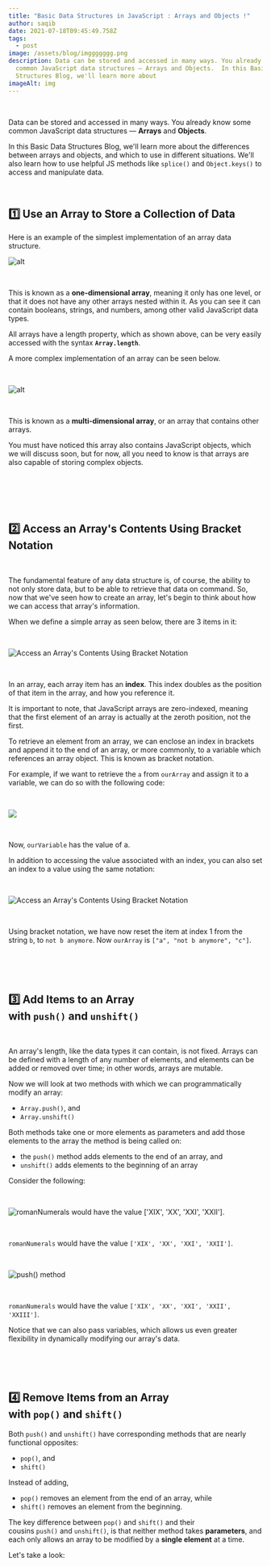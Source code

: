 ```yaml
---
title: "Basic Data Structures in JavaScript : Arrays and Objects !"
author: saqib
date: 2021-07-18T09:45:49.758Z
tags:
  - post
image: /assets/blog/imggggggg.png
description: Data can be stored and accessed in many ways. You already know some
  common JavaScript data structures — Arrays and Objects.  In this Basic Data
  Structures Blog, we'll learn more about
imageAlt: img
---
```

 <br/>

Data can be stored and accessed in many ways. You already know some common JavaScript data structures — **Arrays** and **Objects**.

In this Basic Data Structures Blog, we'll learn more about the differences between arrays and objects, and which to use in different situations. We'll also learn how to use helpful JS methods like `splice()` and `Object.keys()` to access and manipulate data.

<br/>



## 1️⃣ Use an Array to Store a Collection of Data



Here is an example of the simplest implementation of an array data structure.

![alt](/assets/blog/1.png "Use an Array to Store a Collection of Data")

<br/>

<!--StartFragment-->

This is known as a **one-dimensional array**, meaning it only has one level, or that it does not have any other arrays nested within it. As you can see it can contain booleans, strings, and numbers, among other valid JavaScript data types.

All arrays have a length property, which as shown above, can be very easily accessed with the syntax **`Array.length`**.

A more complex implementation of an array can be seen below.

<!--EndFragment-->

<br/>

![alt](/assets/blog/2.png "Use an Array to Store a Collection of Data")

<br/>



<!--StartFragment-->

This is known as a **multi-dimensional array**, or an array that contains other arrays.

You must have noticed this array also contains JavaScript objects, which we will discuss soon, but for now, all you need to know is that arrays are also capable of storing complex objects.

<!--EndFragment-->

<br/><br/>

<br/>



<!--StartFragment-->

## 2️⃣ Access an Array's Contents Using Bracket Notation

<!--EndFragment-->

<br/>

<!--StartFragment-->

The fundamental feature of any data structure is, of course, the ability to not only store data, but to be able to retrieve that data on command. So, now that we've seen how to create an array, let's begin to think about how we can access that array's information.

When we define a simple array as seen below, there are 3 items in it:

<!--EndFragment-->

<br/>

![Access an Array's Contents Using Bracket Notation](/assets/blog/3.png "Access an Array's Contents Using Bracket Notation")

<br/>



<!--StartFragment-->

In an array, each array item has an **index**. This index doubles as the position of that item in the array, and how you reference it.

It is important to note, that JavaScript arrays are zero-indexed, meaning that the first element of an array is actually at the zeroth position, not the first.

To retrieve an element from an array, we can enclose an index in brackets and append it to the end of an array, or more commonly, to a variable which references an array object. This is known as bracket notation.

For example, if we want to retrieve the `a` from `ourArray` and assign it to a variable, we can do so with the following code:

<!--EndFragment-->

<br/>

![](/assets/blog/4.png)

<br/>



<!--StartFragment-->

Now, `ourVariable` has the value of a.

In addition to accessing the value associated with an index, you can also set an index to a value using the same notation:

<!--EndFragment-->



<br/>

![Access an Array's Contents Using Bracket Notation](/assets/blog/5.png "Access an Array's Contents Using Bracket Notation")

<br/>



<!--StartFragment-->

Using bracket notation, we have now reset the item at index 1 from the string `b`, to `not b anymore`. Now `ourArray` is `["a", "not b anymore", "c"]`.

<!--EndFragment-->



<br/><br/><br/>



<!--StartFragment-->

## 3️⃣ Add Items to an Array with `push()` and `unshift()`

<!--EndFragment-->

<br/>



<!--StartFragment-->

An array's length, like the data types it can contain, is not fixed. Arrays can be defined with a length of any number of elements, and elements can be added or removed over time; in other words, arrays are mutable.

Now we will look at two methods with which we can programmatically modify an array:

* `Array.push()`, and
* `Array.unshift()`

Both methods take one or more elements as parameters and add those elements to the array the method is being called on:

* the `push()` method adds elements to the end of an array, and
* `unshift()` adds elements to the beginning of an array

Consider the following:

<!--EndFragment-->



<br/>

![romanNumerals would have the value ['XIX', 'XX', 'XXI', 'XXII'].](/assets/blog/6.png "romanNumerals would have the value ['XIX', 'XX', 'XXI', 'XXII'].")

<br/>



<!--StartFragment-->

`romanNumerals` would have the value `['XIX', 'XX', 'XXI', 'XXII']`.

<!--EndFragment-->



<br/>

![push() method ](/assets/blog/7.png "push() method ")



<br/>



<!--StartFragment-->

`romanNumerals` would have the value `['XIX', 'XX', 'XXI', 'XXII', 'XXIII']`.

Notice that we can also pass variables, which allows us even greater flexibility in dynamically modifying our array's data.

<!--EndFragment-->



<br/><br/><br/>



<!--StartFragment-->

## 4️⃣ Remove Items from an Array with `pop()` and `shift()`

Both `push()` and `unshift()` have corresponding methods that are nearly functional opposites:

* `pop()`, and
* `shift()`

Instead of adding,

* `pop()` removes an element from the end of an array, while
* `shift()` removes an element from the beginning.

The key difference between `pop()` and `shift()` and their cousins `push()` and `unshift()`, is that neither method takes **parameters**, and each only allows an array to be modified by a **single element** at a time.

Let's take a look:

<!--EndFragment-->

<br/>